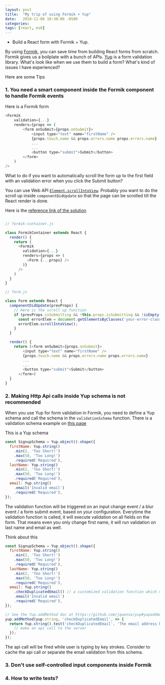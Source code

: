 ```yaml
---
layout: post
title:  "My trip of using Formik + Yup"
date:   2018-11-06 10:30:00 -0500
categories:
tags: [react, es6]
---
```


* Build a React form with Formik + Yup.

By using [Formik](https://github.com/jaredpalmer/formik), you can save time from building React forms from scratch. Formik gives us a boilplate with a bunch of APIs. [Yup](https://github.com/jquense/yup) is a form validation library. What's look like when we use them to build a form? What's kind of issues I have experienced?


Here are some Tips
### 1. You need a smart component inside the Formik component to handle Formik events

Here is a Formik form

```javascript
<Formik
    validation={...}
    renders={props => (
        <form onSubmit={props.onSubmit}>
            <input type="text" name="firstName" />
            {props.touch.name && props.errors.name props.errors.name}
            ...
            ...
            <button type="submit">Submit</button>
        </form>
    )
/>
```

What to do if you want to automatically scroll the form up to the first field with an validation error when you click the Submit button?

You can use Web API [`Element.scrollIntoView`](https://developer.mozilla.org/en-US/docs/Web/API/Element/scrollIntoView). Probably you want to do the scroll up inside `componentDidUpdate` so that the page can be scrolled till the React render is done.

Here is the [reference link of the solution](https://github.com/jaredpalmer/formik/issues/146)

```javascript

// formik-container.js

class FormikContainer extends React {
  render() {
    return (
      <Formik
        validation={...}
        renders={props => (
          <Form {...props} />
        )}
      />
    )
  }
}

// form.js

class Form extends React {
  componentDidUpdate(prevProps) {
    // Here is the scroll up function
    if (prevProps.isSubmitting && !this.props.isSubmitting && !isEmpty(this.errors)) {
      const errorElem = document.getElementsByClasses('your-error-class')[0];
      errorElem.scrollIntoView();
    }
  }

  render() {
    return (<form onSubmit={props.onSubmit}>
        <input type="text" name="firstName" />
        {props.touch.name && props.errors.name props.errors.name}
        ...
        ...
        <button type="submit">Submit</button>
      </form>)
  }
}

```

### 2. Making Http Api calls inside Yup schema is not recommended

When you use Yup for form validation in Formik, you need to define a Yup schema and call the schema in the `validationSchema` function. There is a validation schema example on [this page](https://jaredpalmer.com/formik/docs/guides/validation)

This is a Yup schema

```javascript
const SignupSchema = Yup.object().shape({
  firstName: Yup.string()
    .min(2, 'Too Short!')
    .max(50, 'Too Long!')
    .required('Required'),
  lastName: Yup.string()
    .min(2, 'Too Short!')
    .max(50, 'Too Long!')
    .required('Required'),
  email: Yup.string()
    .email('Invalid email')
    .required('Required'),
});
```

The validation function will be triggered on an input change event / a blur event / a form submit event, based on your configuration. Everytime the validation function is called, it will execute validation on all fields on the form. That means even you only change first name, it will run validation on last name and email as well.

Think about this

```javascript
const SignupSchema = Yup.object().shape({
  firstName: Yup.string()
    .min(2, 'Too Short!')
    .max(50, 'Too Long!')
    .required('Required'),
  lastName: Yup.string()
    .min(2, 'Too Short!')
    .max(50, 'Too Long!')
    .required('Required'),
  email: Yup.string()
    .checkDuplicatedEmail() // a customized validation function which makes api call from it
    .email('Invalid email')
    .required('Required'),
});

// See the Yup.addMethod doc at https://github.com/jquense/yup#yupaddmethodschematype-schema-name-string-method--schema-void
yup.addMethod(yup.string, 'checkDuplicatedEmail', => {
  return Yup.string().test('checkDuplicatedEmail', 'The email address has been taken', email => {
    // make an api call to the server
  });
});
```

The api call will be fired while user is typing by key strokes. Consider to cache the api call or separate the email validation from this schema.


### 3. Don't use self-controlled input components inside Formik

### 4. How to write tests?